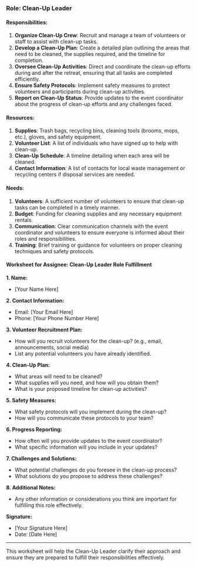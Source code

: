 ### Role: Clean-Up Leader

#### Responsibilities:
1. **Organize Clean-Up Crew**: Recruit and manage a team of volunteers or staff to assist with clean-up tasks.
2. **Develop a Clean-Up Plan**: Create a detailed plan outlining the areas that need to be cleaned, the supplies required, and the timeline for completion.
3. **Oversee Clean-Up Activities**: Direct and coordinate the clean-up efforts during and after the retreat, ensuring that all tasks are completed efficiently.
4. **Ensure Safety Protocols**: Implement safety measures to protect volunteers and participants during clean-up activities.
5. **Report on Clean-Up Status**: Provide updates to the event coordinator about the progress of clean-up efforts and any challenges faced.

#### Resources:
1. **Supplies**: Trash bags, recycling bins, cleaning tools (brooms, mops, etc.), gloves, and safety equipment.
2. **Volunteer List**: A list of individuals who have signed up to help with clean-up.
3. **Clean-Up Schedule**: A timeline detailing when each area will be cleaned.
4. **Contact Information**: A list of contacts for local waste management or recycling centers if disposal services are needed.

#### Needs:
1. **Volunteers**: A sufficient number of volunteers to ensure that clean-up tasks can be completed in a timely manner.
2. **Budget**: Funding for cleaning supplies and any necessary equipment rentals.
3. **Communication**: Clear communication channels with the event coordinator and volunteers to ensure everyone is informed about their roles and responsibilities.
4. **Training**: Brief training or guidance for volunteers on proper cleaning techniques and safety protocols.

#### Worksheet for Assignee: Clean-Up Leader Role Fulfillment

**1. Name:**
   - [Your Name Here]

**2. Contact Information:**
   - Email: [Your Email Here]
   - Phone: [Your Phone Number Here]

**3. Volunteer Recruitment Plan:**
   - How will you recruit volunteers for the clean-up? (e.g., email, announcements, social media)
   - List any potential volunteers you have already identified.

**4. Clean-Up Plan:**
   - What areas will need to be cleaned? 
   - What supplies will you need, and how will you obtain them?
   - What is your proposed timeline for clean-up activities?

**5. Safety Measures:**
   - What safety protocols will you implement during the clean-up?
   - How will you communicate these protocols to your team?

**6. Progress Reporting:**
   - How often will you provide updates to the event coordinator?
   - What specific information will you include in your updates?

**7. Challenges and Solutions:**
   - What potential challenges do you foresee in the clean-up process?
   - What solutions do you propose to address these challenges?

**8. Additional Notes:**
   - Any other information or considerations you think are important for fulfilling this role effectively.

**Signature:**
   - [Your Signature Here]  
   - Date: [Date Here]  

---

This worksheet will help the Clean-Up Leader clarify their approach and ensure they are prepared to fulfill their responsibilities effectively.
